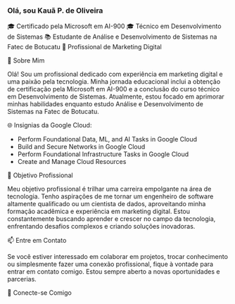 ### Olá, sou Kauã P. de Oliveira

🎓 Certificado pela Microsoft em AI-900
🎓 Técnico em Desenvolvimento de Sistemas
📚 Estudante de Análise e Desenvolvimento de Sistemas na Fatec de Botucatu
💼 Profissional de Marketing Digital

🌟 Sobre Mim

Olá! Sou um profissional dedicado com experiência em marketing digital e uma paixão pela tecnologia. Minha jornada educacional inclui a obtenção de certificação pela Microsoft em AI-900 e a conclusão do curso técnico em Desenvolvimento de Sistemas. Atualmente, estou focado em aprimorar minhas habilidades enquanto estudo Análise e Desenvolvimento de Sistemas na Fatec de Botucatu.

🌐 Insignias da Google Cloud:
- Perform Foundational Data, ML, and AI Tasks in Google Cloud
- Build and Secure Networks in Google Cloud
- Perform Foundational Infrastructure Tasks in Google Cloud
- Create and Manage Cloud Resources

🚀 Objetivo Profissional

Meu objetivo profissional é trilhar uma carreira empolgante na área de tecnologia. Tenho aspirações de me tornar um engenheiro de software altamente qualificado ou um cientista de dados, aproveitando minha formação acadêmica e experiência em marketing digital. Estou constantemente buscando aprender e crescer no campo da tecnologia, enfrentando desafios complexos e criando soluções inovadoras.

📫 Entre em Contato

Se você estiver interessado em colaborar em projetos, trocar conhecimento ou simplesmente fazer uma conexão profissional, fique à vontade para entrar em contato comigo. Estou sempre aberto a novas oportunidades e parcerias.

🔗 Conecte-se Comigo



